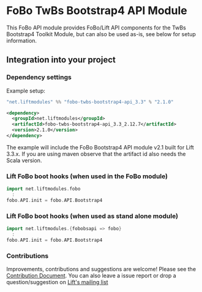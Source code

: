 # FoBo TwBs Bootstrap4 API Module

This FoBo API module provides FoBo/Lift API components for the TwBs Bootstrap4 Toolkit Module, 
but can also be used as-is, see below for setup information.

## Integration into your project 

### Dependency settings

Example setup:

```scala
"net.liftmodules" %% "fobo-twbs-bootstrap4-api_3.3" % "2.1.0"
```
```xml
<dependency>
  <groupId>net.liftmodules</groupId>
  <artifactId>fobo-twbs-bootstrap4-api_3.3_2.12.7</artifactId>
  <version>2.1.0</version>
</dependency>
```
The example will include the FoBo Bootstrap4 API module v2.1 built for Lift 3.3.x. 
If you are using maven observe that the artifact id also needs the Scala version.

### Lift FoBo boot hooks (when used in the FoBo module)
```scala
import net.liftmodules.fobo 
  :
fobo.API.init = fobo.API.Bootstrap4 
```    

### Lift FoBo boot hooks (when used as stand alone module)
```scala
import net.liftmodules.{fobobsapi => fobo} 
  :
fobo.API.init = fobo.API.Bootstrap4 
 ```  
### Contributions

Improvements, contributions and suggestions are welcome! Please see the [Contribution Document](https://github.com/karma4u101/FoBo/blob/master/CONTRIBUTING.md). 
You can also leave a issue report or drop a question/suggestion on [Lift's mailing list](http://groups.google.com/group/liftweb/) 

